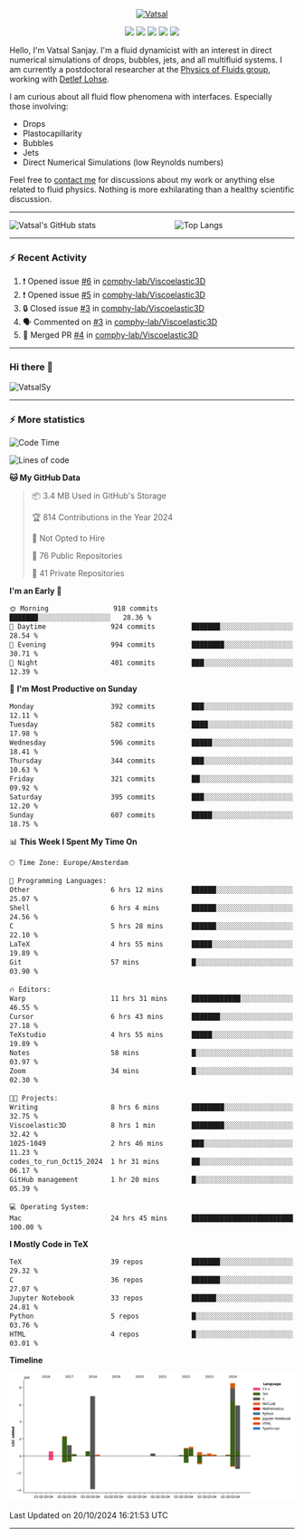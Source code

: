 <center>

[<img alt="Vatsal" width="200px" src="https://www.dropbox.com/s/dxyybgtblo8er6h/Logo_Vatsal_Vector.png?raw=1">](https://www.vatsalsanjay.com)

[<img src="https://img.shields.io/badge/googlescholar-4285F4?&style=for-the-badge&logo=googlescholar&logoColor=white">](https://scholar.google.com/citations?hl=en&user=67aQviYAAAAJ)
[<img src="https://img.shields.io/static/v1.svg?&style=for-the-badge&logo=ResearchGate&label=&message=ResearchGate&logoColor=white&color=green">](https://www.researchgate.net/profile/Vatsal-Sanjay-2)
[<img src="https://img.shields.io/badge/twitter-1DA1F2?&style=for-the-badge&logo=twitter&logoColor=white">](https://twitter.com/VatsalSanjay)
[<img src="https://img.shields.io/badge/linkedin-0A66C2?&style=for-the-badge&logo=linkedin">](https://www.linkedin.com/in/vatsalsanjay/)
[<img src="https://img.shields.io/badge/orcid-A6CE39?&style=for-the-badge&logo=orcid&logoColor=white">](https://orcid.org/0000-0002-4293-6099)

</center>

Hello, I'm Vatsal Sanjay. I'm a fluid dynamicist with an interest in direct numerical simulations of drops, bubbles, jets, and all multifluid systems. I am currently a postdoctoral researcher at the [Physics of Fluids group](https://pof.tnw.utwente.nl), working with [Detlef Lohse](https://en.wikipedia.org/wiki/Detlef_Lohse). 

I am curious about all fluid flow phenomena with interfaces. Especially those involving:

- Drops
- Plastocapillarity
- Bubbles
- Jets
- Direct Numerical Simulations (low Reynolds numbers)

Feel free to [contact me](mailto:contact@vatsalsanjay.com) for discussions about my work or anything else related to fluid physics. Nothing is more exhilarating than a healthy scientific discussion.

<!-- ![Vatsal's GitHub stats](https://github-readme-stats-xi-wine-74.vercel.app/api?username=VatsalSy&show_icons=true&theme=vision-friendly-dark)

![Top Langs](https://github-readme-stats-xi-wine-74.vercel.app/api/top-langs/?username=VatsalSy&layout=compact&theme=vision-friendly-dark) -->

---
<div style="display: flex; justify-content: space-between;">
    <img src="https://github-readme-stats-xi-wine-74.vercel.app/api?username=VatsalSy&show_icons=true&theme=vision-friendly-dark" alt="Vatsal's GitHub stats" style="width: 55%;">
    <img src="https://github-readme-stats-xi-wine-74.vercel.app/api/top-langs/?username=VatsalSy&layout=compact&theme=vision-friendly-dark" alt="Top Langs" style="width: 42%;">
</div>

---

### :zap: Recent Activity

<!--START_SECTION:activity-->
1. ❗ Opened issue [#6](https://github.com/comphy-lab/Viscoelastic3D/issues/6) in [comphy-lab/Viscoelastic3D](https://github.com/comphy-lab/Viscoelastic3D)
2. ❗ Opened issue [#5](https://github.com/comphy-lab/Viscoelastic3D/issues/5) in [comphy-lab/Viscoelastic3D](https://github.com/comphy-lab/Viscoelastic3D)
3. 🔒 Closed issue [#3](https://github.com/comphy-lab/Viscoelastic3D/issues/3) in [comphy-lab/Viscoelastic3D](https://github.com/comphy-lab/Viscoelastic3D)
4. 🗣 Commented on [#3](https://github.com/comphy-lab/Viscoelastic3D/issues/3#issuecomment-2423614089) in [comphy-lab/Viscoelastic3D](https://github.com/comphy-lab/Viscoelastic3D)
5. 🎉 Merged PR [#4](https://github.com/comphy-lab/Viscoelastic3D/pull/4) in [comphy-lab/Viscoelastic3D](https://github.com/comphy-lab/Viscoelastic3D)
<!--END_SECTION:activity-->
---

### Hi there 👋
<p align="left"> <img src="https://komarev.com/ghpvc/?username=VatsalSy&label=Profile%20views&color=orange&style=for-the-badge" alt="VatsalSy" /> </p>

---
### :zap: More statistics

<!--START_SECTION:waka-->
![Code Time](http://img.shields.io/badge/Code%20Time-417%20hrs%2039%20mins-blue)

![Lines of code](https://img.shields.io/badge/From%20Hello%20World%20I%27ve%20Written-29.8%20million%20lines%20of%20code-blue)

**🐱 My GitHub Data** 

> 📦 3.4 MB Used in GitHub's Storage 
 > 
> 🏆 814 Contributions in the Year 2024
 > 
> 🚫 Not Opted to Hire
 > 
> 📜 76 Public Repositories 
 > 
> 🔑 41 Private Repositories 
 > 
**I'm an Early 🐤** 

```text
🌞 Morning                918 commits         ███████░░░░░░░░░░░░░░░░░░   28.36 % 
🌆 Daytime                924 commits         ███████░░░░░░░░░░░░░░░░░░   28.54 % 
🌃 Evening                994 commits         ████████░░░░░░░░░░░░░░░░░   30.71 % 
🌙 Night                  401 commits         ███░░░░░░░░░░░░░░░░░░░░░░   12.39 % 
```
📅 **I'm Most Productive on Sunday** 

```text
Monday                   392 commits         ███░░░░░░░░░░░░░░░░░░░░░░   12.11 % 
Tuesday                  582 commits         ████░░░░░░░░░░░░░░░░░░░░░   17.98 % 
Wednesday                596 commits         █████░░░░░░░░░░░░░░░░░░░░   18.41 % 
Thursday                 344 commits         ███░░░░░░░░░░░░░░░░░░░░░░   10.63 % 
Friday                   321 commits         ██░░░░░░░░░░░░░░░░░░░░░░░   09.92 % 
Saturday                 395 commits         ███░░░░░░░░░░░░░░░░░░░░░░   12.20 % 
Sunday                   607 commits         █████░░░░░░░░░░░░░░░░░░░░   18.75 % 
```


📊 **This Week I Spent My Time On** 

```text
🕑︎ Time Zone: Europe/Amsterdam

💬 Programming Languages: 
Other                    6 hrs 12 mins       ██████░░░░░░░░░░░░░░░░░░░   25.07 % 
Shell                    6 hrs 4 mins        ██████░░░░░░░░░░░░░░░░░░░   24.56 % 
C                        5 hrs 28 mins       ██████░░░░░░░░░░░░░░░░░░░   22.10 % 
LaTeX                    4 hrs 55 mins       █████░░░░░░░░░░░░░░░░░░░░   19.89 % 
Git                      57 mins             █░░░░░░░░░░░░░░░░░░░░░░░░   03.90 % 

🔥 Editors: 
Warp                     11 hrs 31 mins      ████████████░░░░░░░░░░░░░   46.55 % 
Cursor                   6 hrs 43 mins       ███████░░░░░░░░░░░░░░░░░░   27.18 % 
TeXstudio                4 hrs 55 mins       █████░░░░░░░░░░░░░░░░░░░░   19.89 % 
Notes                    58 mins             █░░░░░░░░░░░░░░░░░░░░░░░░   03.97 % 
Zoom                     34 mins             █░░░░░░░░░░░░░░░░░░░░░░░░   02.30 % 

🐱‍💻 Projects: 
Writing                  8 hrs 6 mins        ████████░░░░░░░░░░░░░░░░░   32.75 % 
Viscoelastic3D           8 hrs 1 min         ████████░░░░░░░░░░░░░░░░░   32.42 % 
1025-1049                2 hrs 46 mins       ███░░░░░░░░░░░░░░░░░░░░░░   11.23 % 
codes_to_run_Oct15_2024  1 hr 31 mins        ██░░░░░░░░░░░░░░░░░░░░░░░   06.17 % 
GitHub management        1 hr 20 mins        █░░░░░░░░░░░░░░░░░░░░░░░░   05.39 % 

💻 Operating System: 
Mac                      24 hrs 45 mins      █████████████████████████   100.00 % 
```

**I Mostly Code in TeX** 

```text
TeX                      39 repos            ███████░░░░░░░░░░░░░░░░░░   29.32 % 
C                        36 repos            ███████░░░░░░░░░░░░░░░░░░   27.07 % 
Jupyter Notebook         33 repos            ██████░░░░░░░░░░░░░░░░░░░   24.81 % 
Python                   5 repos             █░░░░░░░░░░░░░░░░░░░░░░░░   03.76 % 
HTML                     4 repos             █░░░░░░░░░░░░░░░░░░░░░░░░   03.01 % 
```



**Timeline**

![Lines of Code chart](https://raw.githubusercontent.com/VatsalSy/VatsalSy/main/assets/bar_graph.png)


 Last Updated on 20/10/2024 16:21:53 UTC
<!--END_SECTION:waka-->
---
